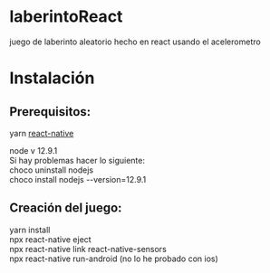 # laberintoReact
juego de laberinto aleatorio hecho en react usando el acelerometro

# Instalación
## Prerequisitos:
yarn
[react-native](https://reactnative.dev/docs/environment-setup)

node v 12.9.1   
Si hay problemas hacer lo siguiente:  
choco uninstall nodejs  
choco install nodejs --version=12.9.1  

## Creación del juego:
yarn install  
npx react-native eject  
npx react-native link react-native-sensors  
npx react-native run-android
(no lo he probado con ios)
